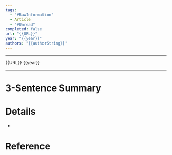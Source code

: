 ```yaml
---
tags:
  - "#RawInformation"
  - Article
  - "#Unread"
completed: false
url: "{{URL}}"
year: "{{year}}"
authors: "{{authorString}}"
---
```

---
{{URL}}
{{year}}

---

# 3-Sentence Summary



# Details
- 

# Reference

